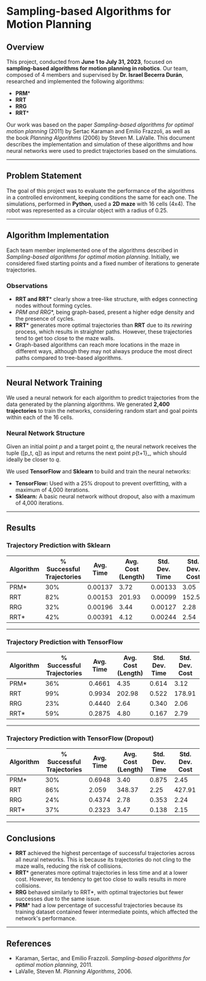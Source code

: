 # Sampling-based Algorithms for Motion Planning

## Overview

This project, conducted from **June 1 to July 31, 2023**, focused on **sampling-based algorithms for motion planning in robotics**. Our team, composed of 4 members and supervised by **Dr. Israel Becerra Durán**, researched and implemented the following algorithms:

- **PRM***  
- **RRT**  
- **RRG**  
- **RRT***  

Our work was based on the paper _Sampling-based algorithms for optimal motion planning_ (2011) by Sertac Karaman and Emilio Frazzoli, as well as the book _Planning Algorithms_ (2006) by Steven M. LaValle. This document describes the implementation and simulation of these algorithms and how neural networks were used to predict trajectories based on the simulations.

---

## Problem Statement

The goal of this project was to evaluate the performance of the algorithms in a controlled environment, keeping conditions the same for each one. The simulations, performed in **Python**, used a **2D maze** with 16 cells (4x4). The robot was represented as a circular object with a radius of 0.25.

---

## Algorithm Implementation

Each team member implemented one of the algorithms described in _Sampling-based algorithms for optimal motion planning_. Initially, we considered fixed starting points and a fixed number of iterations to generate trajectories.

### Observations

- **RRT and RRT*** clearly show a tree-like structure, with edges connecting nodes without forming cycles.  
- **PRM* and RRG**, being graph-based, present a higher edge density and the presence of cycles.  
- **RRT*** generates more optimal trajectories than **RRT** due to its _rewiring_ process, which results in straighter paths. However, these trajectories tend to get too close to the maze walls.  
- Graph-based algorithms can reach more locations in the maze in different ways, although they may not always produce the most direct paths compared to tree-based algorithms.

---

## Neural Network Training

We used a neural network for each algorithm to predict trajectories from the data generated by the planning algorithms. We generated **2,400 trajectories** to train the networks, considering random start and goal points within each of the 16 cells.

### Neural Network Structure

Given an initial point _p_ and a target point _q_, the neural network receives the tuple \([p_t, q]\) as input and returns the next point _p_{t+1}_, which should ideally be closer to _q_.

We used **TensorFlow** and **Sklearn** to build and train the neural networks:

- **TensorFlow:** Used with a 25% dropout to prevent overfitting, with a maximum of 4,000 iterations.  
- **Sklearn:** A basic neural network without dropout, also with a maximum of 4,000 iterations.

---

## Results

### Trajectory Prediction with Sklearn

| Algorithm | % Successful Trajectories | Avg. Time | Avg. Cost (Length) | Std. Dev. Time | Std. Dev. Cost |
|-----------|----------------------------|-----------|-------------------|----------------|----------------|
| PRM*      | 30%                        | 0.00137   | 3.72              | 0.00133        | 3.05           |
| RRT       | 82%                        | 0.00153   | 201.93           | 0.00099        | 152.54         |
| RRG       | 32%                        | 0.00196   | 3.44              | 0.00127        | 2.28           |
| RRT*      | 42%                        | 0.00391   | 4.12              | 0.00244        | 2.54           |

---

### Trajectory Prediction with TensorFlow

| Algorithm | % Successful Trajectories | Avg. Time | Avg. Cost (Length) | Std. Dev. Time | Std. Dev. Cost |
|-----------|----------------------------|-----------|-------------------|----------------|----------------|
| PRM*      | 36%                        | 0.4661    | 4.35              | 0.614          | 3.12           |
| RRT       | 99%                        | 0.9934    | 202.98           | 0.522          | 178.91         |
| RRG       | 23%                        | 0.4440    | 2.64              | 0.340          | 2.06           |
| RRT*      | 59%                        | 0.2875    | 4.80              | 0.167          | 2.79           |

---

### Trajectory Prediction with TensorFlow (Dropout)

| Algorithm | % Successful Trajectories | Avg. Time | Avg. Cost (Length) | Std. Dev. Time | Std. Dev. Cost |
|-----------|----------------------------|-----------|-------------------|----------------|----------------|
| PRM*      | 30%                        | 0.6948    | 3.40              | 0.875          | 2.45           |
| RRT       | 86%                        | 2.059     | 348.37           | 2.25           | 427.91         |
| RRG       | 24%                        | 0.4374    | 2.78              | 0.353          | 2.24           |
| RRT*      | 37%                        | 0.2323    | 3.47              | 0.138          | 2.15           |

---

## Conclusions

- **RRT** achieved the highest percentage of successful trajectories across all neural networks. This is because its trajectories do not cling to the maze walls, reducing the risk of collisions.  
- **RRT*** generates more optimal trajectories in less time and at a lower cost. However, its tendency to get too close to walls results in more collisions.  
- **RRG** behaved similarly to RRT*, with optimal trajectories but fewer successes due to the same issue.  
- **PRM*** had a low percentage of successful trajectories because its training dataset contained fewer intermediate points, which affected the network's performance.

---

## References

- Karaman, Sertac, and Emilio Frazzoli. _Sampling-based algorithms for optimal motion planning_, 2011.  
- LaValle, Steven M. _Planning Algorithms_, 2006.  


